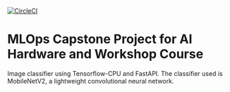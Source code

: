 [![CircleCI](https://circleci.com/gh/atishekk/devops_app/tree/main.svg?style=svg)](https://circleci.com/gh/atishekk/devops_app/tree/main)

# MLOps Capstone Project for AI Hardware and Workshop Course

Image classifier using Tensorflow-CPU and FastAPI. The classifier used is MobileNetV2, a lightweight convolutional neural network.
